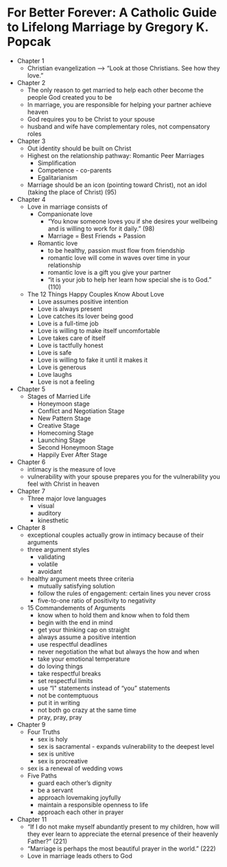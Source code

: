 
# For Better Forever: A Catholic Guide to Lifelong Marriage by Gregory K. Popcak

* Chapter 1
    * Christian evangelization —> “Look at those Christians. See how they love.”
* Chapter 2
    * The only reason to get married to help each other become the people God created you to be
    * In marriage, you are responsible for helping your partner achieve heaven
    * God requires you to be Christ to your spouse
    * husband and wife have complementary roles, not compensatory roles
* Chapter 3
    * Out identity should be built on Christ
    * Highest on the relationship pathway: Romantic Peer Marriages
        * Simplification
        * Competence - co-parents
        * Egalitarianism
    * Marriage should be an icon (pointing toward Christ), not an idol (taking the place of Christ) (95)
* Chapter 4
    * Love in marriage consists of 
        * Companionate love
            * “You know someone loves you if she desires your wellbeing and is willing to work for it daily.” (98)
            * Marriage = Best Friends + Passion
        * Romantic love
            * to be healthy, passion must flow from friendship
            * romantic love will come in waves over time in your relationship
            * romantic love is a gift you give your partner
            * “it is your job to help her learn how special she is to God.” (110)
    * The 12 Things Happy Couples Know About Love
        * Love assumes positive intention
        * Love is always present
        * Love catches its lover being good
        * Love is a full-time job
        * Love is willing to make itself uncomfortable
        * Love takes care of itself
        * Love is tactfully honest
        * Love is safe
        * Love is willing to fake it until it makes it
        * Love is generous
        * Love laughs
        * Love is not a feeling
* Chapter 5
    * Stages of Married Life
        * Honeymoon stage
        * Conflict and Negotiation Stage
        * New Pattern Stage
        * Creative Stage
        * Homecoming Stage
        * Launching Stage
        * Second Honeymoon Stage
        * Happily Ever After Stage
* Chapter 6
    * intimacy is the measure of love
    * vulnerability with your spouse prepares you for the vulnerability you feel with Christ in heaven
* Chapter 7
    * Three major love languages
        * visual
        * auditory
        * kinesthetic
* Chapter 8
    * exceptional couples actually grow in intimacy because of their arguments
    * three argument styles
        * validating
        * volatile
        * avoidant
    * healthy argument meets three criteria
        * mutually satisfying solution
        * follow the rules of engagement: certain lines you never cross
        * five-to-one ratio of positivity to negativity
    * 15 Commandements of Arguments
        * know when to hold them and know when to fold them
        * begin with the end in mind
        * get your thinking cap on straight
        * always assume a positive intention
        * use respectful deadlines
        * never negotiation the what but always the how and when
        * take your emotional temperature
        * do loving things
        * take respectful breaks
        * set respectful limits
        * use “I" statements instead of “you” statements
        * not be contemptuous
        * put it in writing
        * not both go crazy at the same time
        * pray, pray, pray
* Chapter 9
    * Four Truths
        * sex is holy
        * sex is sacramental - expands vulnerability to the deepest level
        * sex is unitive
        * sex is procreative
    * sex is a renewal of wedding vows
    * Five Paths
        * guard each other’s dignity
        * be a servant
        * approach lovemaking joyfully
        * maintain a responsible openness to life
        * approach each other in prayer
* Chapter 11
    * “If I do not make myself abundantly present to my children, how will they ever learn to appreciate the eternal presence of their heavenly Father?” (221)
    * “Marriage is perhaps the most beautiful prayer in the world.” (222)
    * Love in marriage leads others to God

